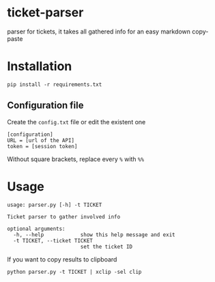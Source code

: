 # ticket-parser

parser for tickets, it takes all gathered info for an easy markdown copy-paste

# Installation

```
pip install -r requirements.txt
```

## Configuration file

Create the `config.txt` file or edit the existent one
```
[configuration]
URL = [url of the API]
token = [session token]
```
Without square brackets, replace every `%` with `%%`

# Usage

```
usage: parser.py [-h] -t TICKET

Ticket parser to gather involved info

optional arguments:
  -h, --help            show this help message and exit
  -t TICKET, --ticket TICKET
                        set the ticket ID
```
If you want to copy results to clipboard
```
python parser.py -t TICKET | xclip -sel clip
```
